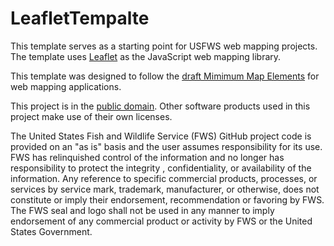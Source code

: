 LeafletTempalte
===============

This template serves as a starting point for USFWS web mapping projects.  The template uses [Leaflet](http://leafletjs.com) as the JavaScript web mapping library.

This template was designed to follow the [draft Mimimum Map Elements](https://www.fws.gov/stand/standards/pr_mapelements_WWW.html) for web mapping applications.

This project is in the [public domain](https://github.com/USFWS/leaflet-template/blob/master/LICENSE.md).  Other software products used in this project make use of their own licenses.

The United States Fish and Wildlife Service (FWS) GitHub project code is provided on an "as is" basis and the user assumes responsibility for its use.  FWS has relinquished control of the information and no longer has responsibility to protect the integrity , confidentiality, or availability of the information.  Any reference to specific commercial products, processes, or services by service mark, trademark, manufacturer, or otherwise, does not constitute or imply their endorsement, recommendation or favoring by FWS.  The FWS seal and logo shall not be used in any manner to imply endorsement of any commercial product or activity by FWS or the United States Government.
